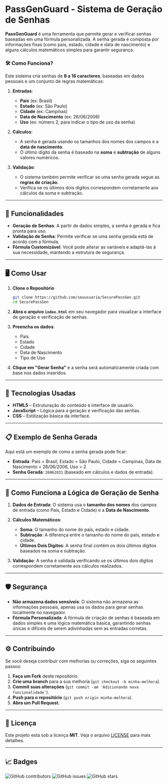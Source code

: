 # PassGenGuard  - Sistema de Geração de Senhas

**PassGenGuard** é uma ferramenta que permite gerar e verificar senhas baseadas em uma fórmula personalizada. A senha gerada é composta por informações fixas (como país, estado, cidade e data de nascimento) e alguns cálculos matemáticos simples para garantir segurança.

### 🛠️ **Como Funciona?**
Este sistema cria senhas de **8 a 16 caracteres**, baseadas em dados pessoais e um conjunto de regras matemáticas:

1. **Entradas**:
    - **País** (ex: Brasil)
    - **Estado** (ex: São Paulo)
    - **Cidade** (ex: Campinas)
    - **Data de Nascimento** (ex: 26/06/2006)
    - **Uso** (ex: número 2, para indicar o tipo de uso da senha)

2. **Cálculos**:
    - A senha é gerada usando os tamanhos dos nomes dos campos e a **data de nascimento**.
    - O último dígito da senha é baseado na **soma** e **subtração** de alguns valores numéricos.

3. **Validação**:
    - O sistema também permite verificar se uma senha gerada segue as **regras de criação**.
    - Verifica se os últimos dois dígitos correspondem corretamente aos cálculos da soma e subtração.

---

## 🔐 **Funcionalidades**

- **Geração de Senhas**: A partir de dados simples, a senha é gerada e fica pronta para uso.
- **Validação de Senha**: Permite verificar se uma senha gerada está de acordo com a fórmula.
- **Fórmula Customizável**: Você pode alterar as variáveis e adaptá-las à sua necessidade, mantendo a estrutura de segurança.

---

## 🖥️ **Como Usar**

1. **Clone o Repositório**
   ```bash
   git clone https://github.com/seuusuario/SecurePassGen.git
   cd SecurePassGen
   ```

2. **Abra o arquivo `index.html`** em seu navegador para visualizar a interface de geração e verificação de senhas.

3. **Preencha os dados**:
    - País
    - Estado
    - Cidade
    - Data de Nascimento
    - Tipo de Uso

4. **Clique em "Gerar Senha"** e a senha será automaticamente criada com base nos dados inseridos.

---

## 🚀 **Tecnologias Usadas**

- **HTML5** – Estruturação do conteúdo e interface de usuário.
- **JavaScript** – Lógica para a geração e verificação das senhas.
- **CSS** – Estilização básica da interface.

---

## 📋 **Exemplo de Senha Gerada**

Aqui está um exemplo de como a senha gerada pode ficar:

- **Entrada**: País = Brasil, Estado = São Paulo, Cidade = Campinas, Data de Nascimento = 26/06/2006, Uso = 2
- **Senha Gerada**: `26062031` (baseado em cálculos e dados de entrada).

---

## 🔧 **Como Funciona a Lógica de Geração de Senha**

1. **Dados de Entrada**: O sistema usa o **tamanho dos nomes** dos campos de entrada (como País, Estado e Cidade) e a **Data de Nascimento**.

2. **Cálculos Matemáticos**:
    - **Soma**: O tamanho do nome do país, estado e cidade.
    - **Subtração**: A diferença entre o tamanho do nome do país, estado e cidade.
    - **Últimos Dois Dígitos**: A senha final contém os dois últimos dígitos baseados na soma e subtração.

3. **Validação**: A senha é validada verificando se os últimos dois dígitos correspondem corretamente aos cálculos realizados.

---

## 🛡️ **Segurança**

- **Não armazena dados sensíveis**: O sistema não armazena as informações pessoais, apenas usa os dados para gerar senhas localmente no navegador.
- **Fórmula Personalizada**: A fórmula de criação de senhas é baseada em dados simples e uma lógica matemática básica, garantindo senhas únicas e difíceis de serem adivinhadas sem as entradas corretas.

---

## ⚙️ **Contribuindo**

Se você deseja contribuir com melhorias ou correções, siga os seguintes passos:

1. **Faça um Fork** deste repositório.
2. **Crie uma branch** para a sua melhoria (`git checkout -b minha-melhora`).
3. **Commit suas alterações** (`git commit -am 'Adicionando nova funcionalidade'`).
4. **Push para o repositório** (`git push origin minha-melhora`).
5. **Abra um Pull Request**.

---

## 📑 **Licença**

Este projeto está sob a licença **MIT**. Veja o arquivo [LICENSE](./LICENSE) para mais detalhes.

---

## 📈 **Badges**

![GitHub contributors](https://img.shields.io/github/contributors/seuusuario/SecurePassGen?color=green)
![GitHub issues](https://img.shields.io/github/issues/seuusuario/SecurePassGen)
![GitHub stars](https://img.shields.io/github/stars/seuusuario/SecurePassGen?color=yellow)

